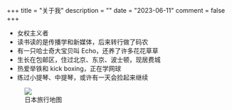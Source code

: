 +++
title = "关于我"
description = ""
date = "2023-06-11"
comment = false
+++

- 女权主义者
- 读书读的是传播学和新媒体，后来转行做了码农
- 有一只哈士奇大宝贝叫 Echo，还养了许多花花草草
- 生长在包邮区，住过北京、东京、波士顿，现居费城
- 热爱举铁和 kick boxing，正在学网球
- 练过小提琴、中提琴，或许有一天会捡起来继续

<figure>
  <img style="max-width: 50%" src="/yitaoli/img/JP.jpg">
  <figcaption>日本旅行地图</figcaption>
</figure>
